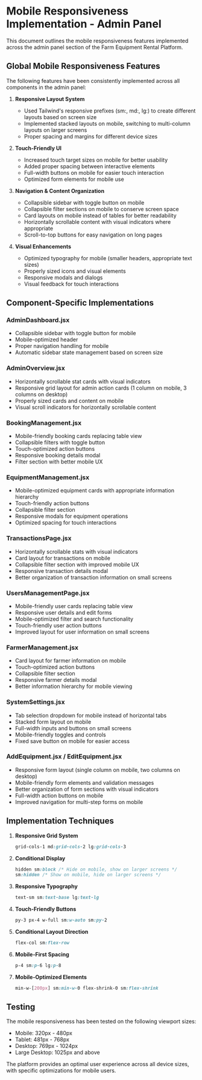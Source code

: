 # Mobile Responsiveness Implementation - Admin Panel

This document outlines the mobile responsiveness features implemented across the admin panel section of the Farm Equipment Rental Platform.

## Global Mobile Responsiveness Features

The following features have been consistently implemented across all components in the admin panel:

1. **Responsive Layout System**
   - Used Tailwind's responsive prefixes (sm:, md:, lg:) to create different layouts based on screen size
   - Implemented stacked layouts on mobile, switching to multi-column layouts on larger screens
   - Proper spacing and margins for different device sizes

2. **Touch-Friendly UI**
   - Increased touch target sizes on mobile for better usability
   - Added proper spacing between interactive elements
   - Full-width buttons on mobile for easier touch interaction
   - Optimized form elements for mobile use

3. **Navigation & Content Organization**
   - Collapsible sidebar with toggle button on mobile
   - Collapsible filter sections on mobile to conserve screen space
   - Card layouts on mobile instead of tables for better readability
   - Horizontally scrollable content with visual indicators where appropriate
   - Scroll-to-top buttons for easy navigation on long pages

4. **Visual Enhancements**
   - Optimized typography for mobile (smaller headers, appropriate text sizes)
   - Properly sized icons and visual elements
   - Responsive modals and dialogs
   - Visual feedback for touch interactions

## Component-Specific Implementations

### AdminDashboard.jsx
- Collapsible sidebar with toggle button for mobile 
- Mobile-optimized header
- Proper navigation handling for mobile
- Automatic sidebar state management based on screen size

### AdminOverview.jsx
- Horizontally scrollable stat cards with visual indicators
- Responsive grid layout for admin action cards (1 column on mobile, 3 columns on desktop)
- Properly sized cards and content on mobile
- Visual scroll indicators for horizontally scrollable content

### BookingManagement.jsx
- Mobile-friendly booking cards replacing table view
- Collapsible filters with toggle button
- Touch-optimized action buttons
- Responsive booking details modal
- Filter section with better mobile UX

### EquipmentManagement.jsx
- Mobile-optimized equipment cards with appropriate information hierarchy
- Touch-friendly action buttons
- Collapsible filter section
- Responsive modals for equipment operations
- Optimized spacing for touch interactions

### TransactionsPage.jsx
- Horizontally scrollable stats with visual indicators
- Card layout for transactions on mobile
- Collapsible filter section with improved mobile UX
- Responsive transaction details modal
- Better organization of transaction information on small screens

### UsersManagementPage.jsx
- Mobile-friendly user cards replacing table view
- Responsive user details and edit forms
- Mobile-optimized filter and search functionality
- Touch-friendly user action buttons
- Improved layout for user information on small screens

### FarmerManagement.jsx
- Card layout for farmer information on mobile
- Touch-optimized action buttons
- Collapsible filter section
- Responsive farmer details modal
- Better information hierarchy for mobile viewing

### SystemSettings.jsx
- Tab selection dropdown for mobile instead of horizontal tabs
- Stacked form layout on mobile
- Full-width inputs and buttons on small screens
- Mobile-friendly toggles and controls
- Fixed save button on mobile for easier access

### AddEquipment.jsx / EditEquipment.jsx
- Responsive form layout (single column on mobile, two columns on desktop)
- Mobile-friendly form elements and validation messages
- Better organization of form sections with visual indicators
- Full-width action buttons on mobile
- Improved navigation for multi-step forms on mobile

## Implementation Techniques

1. **Responsive Grid System**
   ```css
   grid-cols-1 md:grid-cols-2 lg:grid-cols-3
   ```

2. **Conditional Display**
   ```css
   hidden sm:block /* Hide on mobile, show on larger screens */
   sm:hidden /* Show on mobile, hide on larger screens */
   ```

3. **Responsive Typography**
   ```css
   text-sm sm:text-base lg:text-lg
   ```

4. **Touch-Friendly Buttons**
   ```css
   py-3 px-4 w-full sm:w-auto sm:py-2
   ```

5. **Conditional Layout Direction**
   ```css
   flex-col sm:flex-row
   ```

6. **Mobile-First Spacing**
   ```css
   p-4 sm:p-6 lg:p-8
   ```

7. **Mobile-Optimized Elements**
   ```css
   min-w-[200px] sm:min-w-0 flex-shrink-0 sm:flex-shrink
   ```

## Testing

The mobile responsiveness has been tested on the following viewport sizes:
- Mobile: 320px - 480px
- Tablet: 481px - 768px
- Desktop: 769px - 1024px
- Large Desktop: 1025px and above

The platform provides an optimal user experience across all device sizes, with specific optimizations for mobile users. 